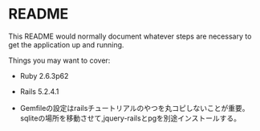 # README

This README would normally document whatever steps are necessary to get the
application up and running.

Things you may want to cover:

* Ruby 2.6.3p62

* Rails 5.2.4.1

* Gemfileの設定はrailsチュートリアルのやつを丸コピしないことが重要。
sqliteの場所を移動させて,jquery-railsとpgを別途インストールする。


